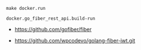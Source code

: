 ```
make docker.run

```

```
docker.go_fiber_rest_api.build-run

```

* https://github.com/gofiber/fiber

* https://github.com/wpcodevo/golang-fiber-jwt.git